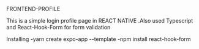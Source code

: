 FRONTEND-PROFILE

This is a simple login profile page in REACT NATIVE .Also used Typescript and React-Hook-Form for form validation 

Installing 
-yarn create expo-app --template
-npm install react-hook-form


